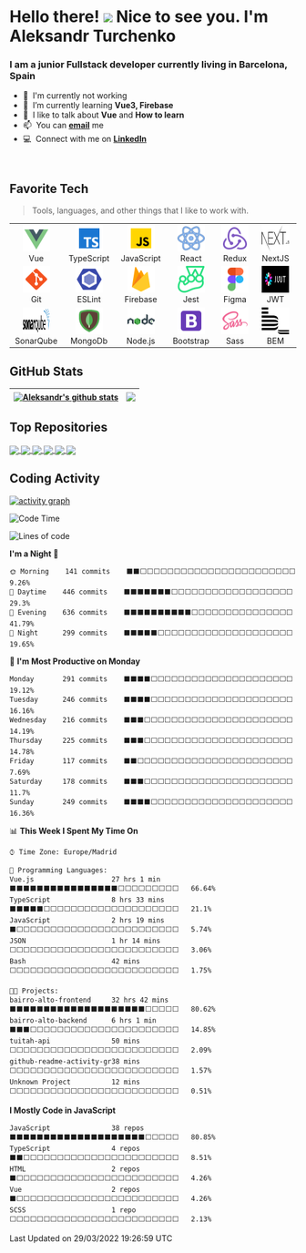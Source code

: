 <h1 align="left" id="alext100-title"> Hello there! 
<img src="https://media.giphy.com/media/hvRJCLFzcasrR4ia7z/giphy.gif" width="25px"> 
Nice to see you. I'm Aleksandr Turchenko</h1>
<h3 align="left">I am a junior Fullstack developer currently living in Barcelona, Spain</h3>

- :office: &nbsp;I'm currently not working
- :seedling: &nbsp;I’m currently learning **Vue3, Firebase**
- :speech_balloon: &nbsp;I like to talk about **Vue** and **How to learn**
- :mailbox: &nbsp;You can **[email]** me
- :computer: &nbsp;Connect with me on **[LinkedIn]**

<br>

<h2 align="left" id="alext100-tech">Favorite Tech</h2>

> Tools, languages, and other things that I like to work with.

<table>
  <tr>
      <td align="center" width="96">
      <a href="#alext100-tech">
        <img src="./img/icons8-vue-js.svg" width="48" height="47" alt="Vue" />
      </a>
      <br>Vue
    </td>
    <td align="center" width="96">
      <a href="#alext100-tech">
        <img src="./img/icons8-typescript.svg" width="48" height="47" alt="TypeScript" />
      </a>
      <br>TypeScript
    </td>
    <td align="center" width="96">
      <a href="#alext100-tech">
        <img src="./img/icons8-javascript.svg" width="48" height="47" alt="JavaScript" />
      </a>
      <br>JavaScript
    </td>
    <td align="center" width="96">
      <a href="#alext100-tech" >
        <img src="./img/icons8-react.svg" width="48" height="47" alt="React" />
      </a>
      <br>React
    </td>
    <td align="center" width="96">
      <a href="#alext100-tech">
        <img src="./img/icons8-redux.svg" width="48" height="47" alt="Redux" />
      </a>
      <br>Redux
    </td>
    <td align="center" width="96">
      <a href="#alext100-tech">
        <img src="./img/next-js.svg" width="48" height="47" alt="Next" />
      </a>
      <br>NextJS
    </td>

  </tr>
    <td align="center" width="96">
      <a href="#alext100-tech">
        <img src="./img/icons8-git.svg" width="48" height="47" alt="Sass" />
      </a>
      <br>Git
    </td>
    <td align="center" width="96">
      <a href="#alext100-tech">
        <img src="./img/icons8-eslint.svg" width="48" height="47" alt="ESLint" />
      </a>
      <br>ESLint
    </td>
    <td align="center" width="96">
      <a href="#alext100-tech">
        <img src="./img/icons8-google-firebase-console.svg" width="48" height="47" alt="Firebase" />
      </a>
      <br>Firebase
    </td>
    <td align="center" width="96">
      <a href="#alext100-tech">
        <img src="./img/icons8-jest-can-collect-code-coverage-information-from-entire-projects-48.png" width="48" height="47" alt="Jest" />
      </a>
      <br>Jest
    </td>
    <td align="center" width="96">
      <a href="#alext100-tech">
        <img src="./img/icons8-figma.svg" width="48" height="47" alt="Figma" />
      </a>
      <br>Figma
    </td>
    <td align="center" width="96">
      <a href="#alext100-tech">
        <img src="./img/jwtio-json-web-token.svg" width="48" height="47" alt="jwtio-json-web-token" />
      </a>
      <br>JWT
    </td>
  <tr>

  </tr>
    <td align="center" width="96">
      <a href="#alext100-tech">
        <img src="./img/logo-sonarQube.svg" width="48" height="47" alt="SonarQube" />
      </a>
      <br>SonarQube
    </td>
    <td align="center" width="96">
      <a href="#alext100-tech">
        <img src="./img/icons8-mongodb.svg" width="48" height="47" alt="MongoDb" />
      </a>
      <br>MongoDb
    </td>
    <td align="center" width="96">
      <a href="#alext100-tech">
        <img src="./img/icons8-nodejs.svg" width="48" height="47" alt="Node.js" />
      </a>
      <br>Node.js
    </td>
    <td align="center" width="96">
      <a href="#alext100-tech">
        <img src="./img/icons8-bootstrap.svg" width="48" height="47" alt="Bootstrap" />
      </a>
      <br>Bootstrap
    </td>
    <td align="center" width="96">
      <a href="#alext100-tech">
        <img src="./img/icons8-sass.svg" width="48" height="47" alt="Sass" />
      </a>
      <br>Sass
    </td>
    <td align="center" width="96">
      <a href="#alext100-tech">
        <img src="./img/bem-sm.png" width="48" height="47" alt="BEM" />
      </a>
      <br>BEM
    </td>
  <tr>
  </tr>
</table>

## GitHub Stats

<!-- prettier-ignore-start -->
| <a href="https://github.com/anuraghazra/github-readme-stats"><img align="center" src="https://github-readme-stats.vercel.app/api?username=alext100&include_all_commits=true&count_private=true&show_icons=true&theme=vue&hide_border=true&hide=stars" alt="Aleksandr's github stats" /></a> | <a href="https://github.com/anuraghazra/github-readme-stats"><img align="center" src="https://github-readme-stats.vercel.app/api/top-langs/?username=alext100&layout=compact&theme=vue&hide_border=true" /></a> |
| ------------- | ------------- |
<!-- prettier-ignore-end -->

## Top Repositories

<a href="https://github.com/alext100/Bairro-Alto-Front-End">
  <img align="center" src="https://github-readme-stats.vercel.app/api/pin/?username=alext100&repo=Bairro-Alto-Front-End&theme=vue" />
</a>
<a href="https://github.com/alext100/Bairro-Alto-Back-End">
  <img align="center" src="https://github-readme-stats.vercel.app/api/pin/?username=alext100&repo=Bairro-Alto-Back-End&theme=vue" />
</a>
<a href="https://github.com/alext100/MWC-22-front">
  <img align="center" src="https://github-readme-stats.vercel.app/api/pin/?username=alext100&repo=MWC-22-front&theme=vue" />
</a>
<a href="https://github.com/alext100/Equipo-3-Front">
  <img align="center" src="https://github-readme-stats.vercel.app/api/pin/?username=alext100&repo=Equipo-3-Front&theme=vue" />
</a>
<a href="https://github.com/alext100/Centro-Picasso-FrontEnd">
  <img align="center" src="https://github-readme-stats.vercel.app/api/pin/?username=alext100&repo=Centro-Picasso-FrontEnd&theme=vue" />
</a>
<a href="https://github.com/alext100/Week08-challenge2-tuitah">
  <img align="center" src="https://github-readme-stats.vercel.app/api/pin/?username=alext100&repo=Week08-challenge2-tuitah&theme=vue" />
</a>

<br />

<h2 align="left">Coding Activity</h2>

[![activity graph](https://fast-savannah-95653.herokuapp.com/graph?username=alext100&custom_title=My%20last%2031%20day%20activity%20graph&theme=github-light&hide_border=true)](https://github.com/ashutosh00710/github-readme-activity-graph)

<!--START_SECTION:waka-->
![Code Time](http://img.shields.io/badge/Code%20Time-83%20hrs%2023%20mins-blue)

![Lines of code](https://img.shields.io/badge/From%20Hello%20World%20I%27ve%20Written-539%20Thousand%20lines%20of%20code-blue)

**I'm a Night 🦉** 

```text
🌞 Morning    141 commits    ⬛⬛⬜⬜⬜⬜⬜⬜⬜⬜⬜⬜⬜⬜⬜⬜⬜⬜⬜⬜⬜⬜⬜⬜⬜   9.26% 
🌆 Daytime    446 commits    ⬛⬛⬛⬛⬛⬛⬛⬜⬜⬜⬜⬜⬜⬜⬜⬜⬜⬜⬜⬜⬜⬜⬜⬜⬜   29.3% 
🌃 Evening    636 commits    ⬛⬛⬛⬛⬛⬛⬛⬛⬛⬛⬜⬜⬜⬜⬜⬜⬜⬜⬜⬜⬜⬜⬜⬜⬜   41.79% 
🌙 Night      299 commits    ⬛⬛⬛⬛⬛⬜⬜⬜⬜⬜⬜⬜⬜⬜⬜⬜⬜⬜⬜⬜⬜⬜⬜⬜⬜   19.65%

```
📅 **I'm Most Productive on Monday** 

```text
Monday       291 commits    ⬛⬛⬛⬛⬜⬜⬜⬜⬜⬜⬜⬜⬜⬜⬜⬜⬜⬜⬜⬜⬜⬜⬜⬜⬜   19.12% 
Tuesday      246 commits    ⬛⬛⬛⬛⬜⬜⬜⬜⬜⬜⬜⬜⬜⬜⬜⬜⬜⬜⬜⬜⬜⬜⬜⬜⬜   16.16% 
Wednesday    216 commits    ⬛⬛⬛⬜⬜⬜⬜⬜⬜⬜⬜⬜⬜⬜⬜⬜⬜⬜⬜⬜⬜⬜⬜⬜⬜   14.19% 
Thursday     225 commits    ⬛⬛⬛⬜⬜⬜⬜⬜⬜⬜⬜⬜⬜⬜⬜⬜⬜⬜⬜⬜⬜⬜⬜⬜⬜   14.78% 
Friday       117 commits    ⬛⬛⬜⬜⬜⬜⬜⬜⬜⬜⬜⬜⬜⬜⬜⬜⬜⬜⬜⬜⬜⬜⬜⬜⬜   7.69% 
Saturday     178 commits    ⬛⬛⬛⬜⬜⬜⬜⬜⬜⬜⬜⬜⬜⬜⬜⬜⬜⬜⬜⬜⬜⬜⬜⬜⬜   11.7% 
Sunday       249 commits    ⬛⬛⬛⬛⬜⬜⬜⬜⬜⬜⬜⬜⬜⬜⬜⬜⬜⬜⬜⬜⬜⬜⬜⬜⬜   16.36%

```


📊 **This Week I Spent My Time On** 

```text
⌚︎ Time Zone: Europe/Madrid

💬 Programming Languages: 
Vue.js                   27 hrs 1 min        ⬛⬛⬛⬛⬛⬛⬛⬛⬛⬛⬛⬛⬛⬛⬛⬛⬜⬜⬜⬜⬜⬜⬜⬜⬜   66.64% 
TypeScript               8 hrs 33 mins       ⬛⬛⬛⬛⬛⬜⬜⬜⬜⬜⬜⬜⬜⬜⬜⬜⬜⬜⬜⬜⬜⬜⬜⬜⬜   21.1% 
JavaScript               2 hrs 19 mins       ⬛⬜⬜⬜⬜⬜⬜⬜⬜⬜⬜⬜⬜⬜⬜⬜⬜⬜⬜⬜⬜⬜⬜⬜⬜   5.74% 
JSON                     1 hr 14 mins        ⬜⬜⬜⬜⬜⬜⬜⬜⬜⬜⬜⬜⬜⬜⬜⬜⬜⬜⬜⬜⬜⬜⬜⬜⬜   3.06% 
Bash                     42 mins             ⬜⬜⬜⬜⬜⬜⬜⬜⬜⬜⬜⬜⬜⬜⬜⬜⬜⬜⬜⬜⬜⬜⬜⬜⬜   1.75%

🐱‍💻 Projects: 
bairro-alto-frontend     32 hrs 42 mins      ⬛⬛⬛⬛⬛⬛⬛⬛⬛⬛⬛⬛⬛⬛⬛⬛⬛⬛⬛⬛⬜⬜⬜⬜⬜   80.62% 
bairro-alto-backend      6 hrs 1 min         ⬛⬛⬛⬜⬜⬜⬜⬜⬜⬜⬜⬜⬜⬜⬜⬜⬜⬜⬜⬜⬜⬜⬜⬜⬜   14.85% 
tuitah-api               50 mins             ⬜⬜⬜⬜⬜⬜⬜⬜⬜⬜⬜⬜⬜⬜⬜⬜⬜⬜⬜⬜⬜⬜⬜⬜⬜   2.09% 
github-readme-activity-gr38 mins             ⬜⬜⬜⬜⬜⬜⬜⬜⬜⬜⬜⬜⬜⬜⬜⬜⬜⬜⬜⬜⬜⬜⬜⬜⬜   1.57% 
Unknown Project          12 mins             ⬜⬜⬜⬜⬜⬜⬜⬜⬜⬜⬜⬜⬜⬜⬜⬜⬜⬜⬜⬜⬜⬜⬜⬜⬜   0.51%

```

**I Mostly Code in JavaScript** 

```text
JavaScript               38 repos            ⬛⬛⬛⬛⬛⬛⬛⬛⬛⬛⬛⬛⬛⬛⬛⬛⬛⬛⬛⬛⬜⬜⬜⬜⬜   80.85% 
TypeScript               4 repos             ⬛⬛⬜⬜⬜⬜⬜⬜⬜⬜⬜⬜⬜⬜⬜⬜⬜⬜⬜⬜⬜⬜⬜⬜⬜   8.51% 
HTML                     2 repos             ⬛⬜⬜⬜⬜⬜⬜⬜⬜⬜⬜⬜⬜⬜⬜⬜⬜⬜⬜⬜⬜⬜⬜⬜⬜   4.26% 
Vue                      2 repos             ⬛⬜⬜⬜⬜⬜⬜⬜⬜⬜⬜⬜⬜⬜⬜⬜⬜⬜⬜⬜⬜⬜⬜⬜⬜   4.26% 
SCSS                     1 repo              ⬜⬜⬜⬜⬜⬜⬜⬜⬜⬜⬜⬜⬜⬜⬜⬜⬜⬜⬜⬜⬜⬜⬜⬜⬜   2.13%

```



 Last Updated on 29/03/2022 19:26:59 UTC
<!--END_SECTION:waka-->

<!-- links -->

[email]: mailto:alexandrt100@gmail.com "Aleksandr Turchenko email"
[linkedin]: https://www.linkedin.com/in/alexandr-turchenko/ "Aleksandr Turchenko LinkedIn"
